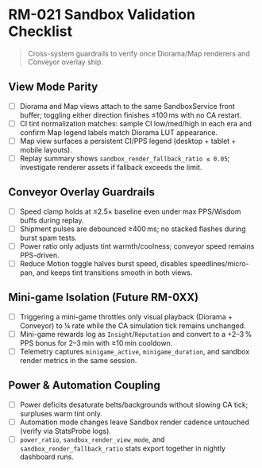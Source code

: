# RM-021 Sandbox Validation Checklist

> Cross-system guardrails to verify once Diorama/Map renderers and Conveyor overlay ship.

## View Mode Parity
- [ ] Diorama and Map views attach to the same SandboxService front buffer; toggling either direction finishes ≤100 ms with no CA restart.
- [ ] CI tint normalization matches: sample CI low/med/high in each era and confirm Map legend labels match Diorama LUT appearance.
- [ ] Map view surfaces a persistent CI/PPS legend (desktop + tablet + mobile layouts).
- [ ] Replay summary shows `sandbox_render_fallback_ratio ≤ 0.05`; investigate renderer assets if fallback exceeds the limit.

## Conveyor Overlay Guardrails
- [ ] Speed clamp holds at ≤2.5× baseline even under max PPS/Wisdom buffs during replay.
- [ ] Shipment pulses are debounced ≥400 ms; no stacked flashes during burst spam tests.
- [ ] Power ratio only adjusts tint warmth/coolness; conveyor speed remains PPS-driven.
- [ ] Reduce Motion toggle halves burst speed, disables speedlines/micro-pan, and keeps tint transitions smooth in both views.

## Mini-game Isolation (Future RM-0XX)
- [ ] Triggering a mini-game throttles only visual playback (Diorama + Conveyor) to ¼ rate while the CA simulation tick remains unchanged.
- [ ] Mini-game rewards log as `Insight`/`Reputation` and convert to a +2–3 % PPS bonus for 2–3 min with ≥10 min cooldown.
- [ ] Telemetry captures `minigame_active`, `minigame_duration`, and sandbox render metrics in the same session.

## Power & Automation Coupling
- [ ] Power deficits desaturate belts/backgrounds without slowing CA tick; surpluses warm tint only.
- [ ] Automation mode changes leave Sandbox render cadence untouched (verify via StatsProbe logs).
- [ ] `power_ratio`, `sandbox_render_view_mode`, and `sandbox_render_fallback_ratio` stats export together in nightly dashboard runs.
